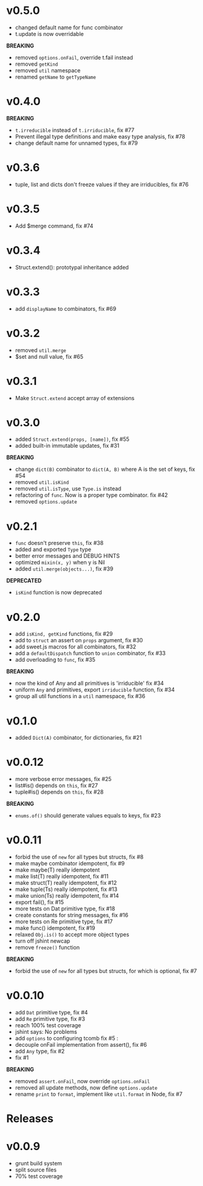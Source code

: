 # v0.5.0

- changed default name for func combinator
- t.update is now overridable

**BREAKING**

- removed `options.onFail`, override t.fail instead
- removed `getKind`
- removed `util` namespace
- renamed `getName` to `getTypeName`

# v0.4.0

**BREAKING**

- `t.irreducible` instead of `t.irriducible`, fix #77
- Prevent illegal type definitions and make easy type analysis, fix #78
- change default name for unnamed types, fix #79

# v0.3.6

- tuple, list and dicts don't freeze values if they are irriducibles, fix #76

# v0.3.5

- Add $merge command, fix #74

# v0.3.4

- Struct.extend(): prototypal inheritance added

# v0.3.3

- add `displayName` to combinators, fix #69

# v0.3.2

- removed `util.merge`
- $set and null value, fix #65

# v0.3.1

- Make `Struct.extend` accept array of extensions

# v0.3.0

- added `Struct.extend(props, [name])`, fix #55
- added built-in immutable updates, fix #31

**BREAKING**

- change `dict(B)` combinator to `dict(A, B)` where A is the set of keys, fix #54
- removed `util.isKind`
- removed `util.isType`, use `Type.is` instead
- refactoring of `func`. Now is a proper type combinator. fix #42
- removed `options.update`

# v0.2.1

- `func` doesn't preserve `this`, fix #38
- added and exported `Type` type
- better error messages and DEBUG HINTS
- optimized `mixin(x, y)` when y is Nil
- added `util.merge(objects...)`, fix #39

**DEPRECATED**

- `isKind` function is now deprecated

# v0.2.0

- add `isKind, getKind` functions, fix #29
- add to `struct` an assert on `props` argument, fix #30
- add sweet.js macros for all combinators, fix #32
- add a `defaultDispatch` function to `union` combinator, fix #33
- add overloading to `func`, fix #35

**BREAKING**

- now the kind of Any and all primitives is 'irriducible' fix #34
- uniform `Any` and primitives, export `irriducible` function, fix #34
- group all util functions in a `util` namespace, fix #36

# v0.1.0

- added `Dict(A)` combinator, for dictionaries, fix #21

# v0.0.12

- more verbose error messages, fix #25
- list#is() depends on `this`, fix #27
- tuple#is() depends on `this`, fix #28

**BREAKING**

- `enums.of()` should generate values equals to keys, fix #23

# v0.0.11

- forbid the use of `new` for all types but structs, fix #8
- make maybe combinator idempotent, fix #9
- make maybe(T) really idempotent
- make list(T) really idempotent, fix #11
- make struct(T) really idempotent, fix #12
- make tuple(Ts) really idempotent, fix #13
- make union(Ts) really idempotent, fix #14
- export fail(), fix #15
- more tests on Dat primitive type, fix #18
- create constants for string messages, fix #16
- more tests on Re primitive type, fix #17
- make func() idempotent, fix #19
- relaxed `Obj.is()` to accept more object types
- turn off jshint newcap
- remove `freeze()` function

**BREAKING**

- forbid the use of `new` for all types but structs, for which is optional, fix #7

# v0.0.10

- add `Dat` primitive type, fix #4
- add `Re` primitive type, fix #3
- reach 100% test coverage
- jshint says: No problems
- add `options` to configuring tcomb fix #5 :
- decouple onFail implementation from assert(), fix #6
- add `Any` type, fix #2
- fix #1

**BREAKING**

- removed `assert.onFail`, now override `options.onFail`
- removed all update methods, now define `options.update`
- rename `print` to `format`, implement like `util.format` in Node, fix #7

Releases
========

# v0.0.9

- grunt build system
- split source files
- 70% test coverage
